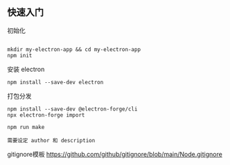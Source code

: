 
## 快速入门

初始化
```

mkdir my-electron-app && cd my-electron-app
npm init

```


安装 electron
```
npm install --save-dev electron

```


打包分发
```
npm install --save-dev @electron-forge/cli  
npx electron-forge import

npm run make

需要设定 author 和 description
```


gitignore模板
https://github.com/github/gitignore/blob/main/Node.gitignore

